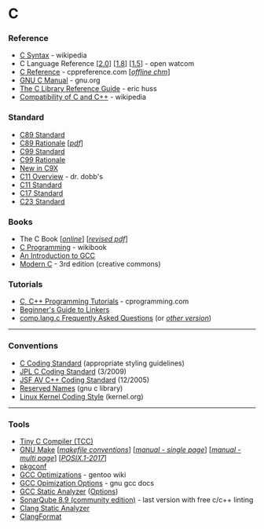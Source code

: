 # C

### Reference
* [C Syntax](https://en.wikipedia.org/wiki/C_syntax) - wikipedia
* C Language Reference [[2.0](https://open-watcom.github.io/open-watcom-v2-wikidocs/clr.pdf)] [[1.8](http://openwatcom.org/ftp/manuals/current/clr.pdf)] [[1.5](http://openwatcom.org/ftp/manuals/1.5/clr.pdf)] - open watcom
* [C Reference](https://en.cppreference.com/w/c) - cppreference.com [[_offline chm_](https://github.com/crea7or/cppreference2mshelp/raw/master/cppreference.chm)]
* [GNU C Manual](https://www.gnu.org/software/gnu-c-manual/gnu-c-manual.pdf) - gnu.org
* [The C Library Reference Guide](https://web.archive.org/web/20150118141700id_/http://www.acm.uiuc.edu/webmonkeys/book/c_guide/index.html) - eric huss
* [Compatibility of C and C++](https://en.wikipedia.org/wiki/Compatibility_of_C_and_C%2B%2B) - wikipedia

### Standard
* [C89 Standard](https://web.archive.org/web/20161223125339id_/http://flash-gordon.me.uk/ansi.c.txt)
* [C89 Rationale](http://www.lysator.liu.se/c/rat/title.html) [_[pdf](https://drive.google.com/file/d/0BxVCLS4f8Sg5NWZmM2NjZWEtYmExMS00Y2EzLWE3ZTMtNzFmYjYwYzBiOTIw/view)_]
* [C99 Standard](http://www.open-std.org/jtc1/sc22/wg14/www/docs/n1256.pdf)
* [C99 Rationale](https://www.open-std.org/jtc1/sc22/wg14/www/docs/C99RationaleV5.10.pdf)
* [New in C9X](https://www.open-std.org/jtc1/sc22/wg14/www/newinc9x.htm)
* [C11 Overview](https://www.open-std.org/jtc1/sc22/wg21/docs/papers/2013/n3631.pdf) - dr. dobb's
* [C11 Standard](https://www.open-std.org/jtc1/sc22/wg14/www/docs/n1570.pdf)
* [C17 Standard](https://web.archive.org/web/20181230041359id_/http://www.open-std.org/jtc1/sc22/wg14/www/abq/c17_updated_proposed_fdis.pdf)
* [C23 Standard](https://www.open-std.org/jtc1/sc22/wg14/www/docs/n3220.pdf)

### Books
* The C Book [[_online_](https://publications.gbdirect.co.uk/c_book/)] [[_revised pdf_](https://github.com/wardvanwanrooij/thecbook)]
* [C Programming](https://en.wikibooks.org/wiki/C_Programming) - wikibook
* [An Introduction to GCC](https://www.seas.upenn.edu/~ese5320/fall2021/handouts/_downloads/788d972ffe62083c2f1e3f86b7c03f5d/gccintro.pdf)
* [Modern C](https://inria.hal.science/hal-02383654v2/file/modernC.pdf) - 3rd edition (creative commons)

### Tutorials
* [C, C++ Programming Tutorials](https://www.cprogramming.com/tutorial.html) - cprogramming.com
* [Beginner's Guide to Linkers](https://www.lurklurk.org/linkers/linkers.html)
* [comp.lang.c Frequently Asked Questions](https://c-faq.com/) (or [_other version_](http://www.lysator.liu.se/c/c-faq/c-faq-toc.html))


---

### Conventions
* [C Coding Standard](https://users.ece.cmu.edu/~eno/coding/CCodingStandard.html) (appropriate styling guidelines)
* [JPL C Coding Standard](https://andrewbanks.com/wp-content/uploads/2019/07/JPL_Coding_Standard_C.pdf) (3/2009)
* [JSF AV C++ Coding Standard](https://www.stroustrup.com/JSF-AV-rules.pdf) (12/2005)
* [Reserved Names](https://www.gnu.org/software/libc/manual/html_node/Reserved-Names.html) (gnu c library)
* [Linux Kernel Coding Style](https://www.kernel.org/doc/html/latest/process/coding-style.html) (kernel.org)


---

### Tools
* [Tiny C Compiler (TCC)](https://bellard.org/tcc/)
* [GNU Make](https://www.gnu.org/software/make/) [[_makefile conventions_](https://www.gnu.org/prep/standards/html_node/Makefile-Conventions.html)] [[_manual - single page_](https://www.gnu.org/software/make/manual/make.html)] [[_manual - multi page_](https://www.gnu.org/software/make/manual/html_node/index.html)] [[_POSIX.1-2017_](https://pubs.opengroup.org/onlinepubs/9699919799/utilities/make.html)]
* [pkgconf](https://github.com/pkgconf/pkgconf)
* [GCC Optimizations](https://wiki.gentoo.org/wiki/GCC_optimization) - gentoo wiki
* [GCC Opimization Options](https://gcc.gnu.org/onlinedocs/gcc/Optimize-Options.html) - gnu gcc docs
* [GCC Static Analyzer](https://gcc.gnu.org/wiki/StaticAnalyzer) ([Options](https://gcc.gnu.org/onlinedocs/gcc/Static-Analyzer-Options.html))
* [SonarQube 8.9 (community edition)](https://binaries.sonarsource.com/Distribution/sonarqube/sonarqube-8.9.10.61524.zip) - last version with free c/c++ linting
* [Clang Static Analyzer](https://clang-analyzer.llvm.org/)
* [ClangFormat](https://clang.llvm.org/docs/ClangFormat.html)

